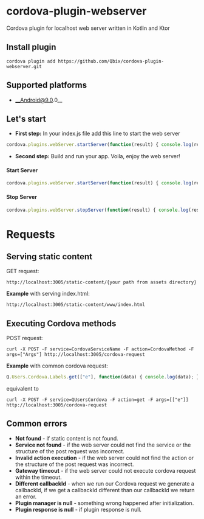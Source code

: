 # cordova-plugin-webserver
Cordova plugin for localhost web server written in Kotlin and Ktor

## Install plugin
    cordova plugin add https://github.com/Qbix/cordova-plugin-webserver.git
## Supported platforms
- __Android@9.0.0__

## Let's start
- __First step:__ In your index.js file add this line to start the web server
```js
cordova.plugins.webServer.startServer(function(result) { console.log(result); }, function(error) { console.log(error); })
```
- __Second step:__ Build and run your app. Voila, enjoy the web server!
#### Start Server
```js
cordova.plugins.webServer.startServer(function(result) { console.log(result); }, function(error) { console.log(error); })
```
#### Stop Server
```js
cordova.plugins.webServer.stopServer(function(result) { console.log(result); }, function(error) { console.log(error); })
```
# Requests

## Serving static content
GET request:
```
http://localhost:3005/static-content/{your path from assets directory}
```
__Example__ with serving index.html:
```
http://localhost:3005/static-content/www/index.html
```
## Executing Cordova methods
POST request:
```
curl -X POST -F service=CordovaServiceName -F action=CordovaMethod -F args=["Args"] http://localhost:3005/cordova-request
```
__Example__ with common cordova request:
```js
Q.Users.Cordova.Labels.get(["e"], function(data) { console.log(data); }, function(err) { console.log(err); })
```
equivalent to
```
curl -X POST -F service=QUsersCordova -F action=get -F args=[["e"]] http://localhost:3005/cordova-request
```
## Common errors
- __Not found__ - if static content is not found.
- __Service not found__ - if the web server could not find the service or the structure of the post request was incorrect.
- __Invalid action execution__ - if the web server could not find the action or the structure of the post request was incorrect.
- __Gateway timeout__ - if the web server could not execute cordova request within the timeout.
- __Different callbackId__ - when we run our Cordova request we generate a callbackId, if we get a callbackId different than our callbackId we return an error.
- __Plugin manager is null__ - something wrong happened after initialization.
- __Plugin response is null__ - if plugin response is null.
